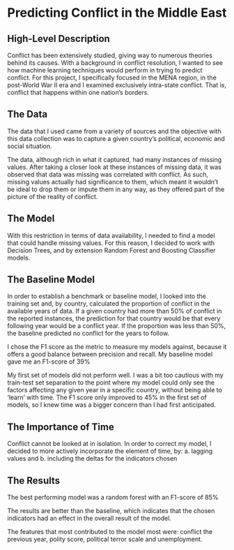 # Predicting Conflict in the Middle East
## High-Level Description
Conflict has been extensively studied, giving way to numerous theories behind its causes. With a background in conflict resolution, I wanted to see how machine learning techniques would perform in trying to predict conflict.
For this project, I specifically focused in the MENA region, in the post-World War II era and I examined exclusively intra-state conflict. That is, conflict that happens within one nation’s borders.

## The Data
The data that I used came from a variety of sources and the objective with this data collection was to capture a given country’s political, economic and social situation.

The data, although rich in what it captured, had many instances of missing values. After taking a closer look at these instances of missing data, it was observed that data was missing was correlated with conflict. As such, missing values actually had significance to them, which meant it wouldn’t be ideal to drop them or impute them in any way, as they offered part of the picture of the reality of conflict.

## The Model

With this restriction in terms of data availability, I needed to find a model that could handle missing values. For this reason, I decided to work with Decision Trees,  and by extension Random Forest and Boosting Classifier models.

## The Baseline Model

In order to establish a benchmark or baseline model, I looked into the training set and, by country, calculated the proportion of conflict in the available years of data. If a given country had more than 50% of conflict in the reported instances, the prediction for that country would be that every following year would be a conflict year. If the proportion was less than 50%, the baseline predicted no conflict for the years to follow.

I chose the F1 score as the metric to measure my models against, because it offers a good balance between precision and recall. My baseline model gave me an F1-score of 39%

My first set of models did not perform well. I was a bit too cautious with my train-test set separation to the point where my model could only see the factors affecting any given year in a specific country, without being able to ‘learn’ with time. The F1 score only improved to 45% in the first set of models, so I knew time was a bigger concern than I had first anticipated.

## The Importance of Time
Conflict cannot be looked at in isolation.  In order to correct my model, I decided to more actively incorporate the element of time, by:
a.	lagging values and
b.	including the deltas for the indicators chosen

## The Results 
The best performing model was a random forest with an F1-score of 85%

The results are better than the baseline, which indicates that the chosen indicators had an effect in the overall result of the model.

The features that most contributed to the model most were: conflict the previous year, polity score, political terror scale and unemployment.
